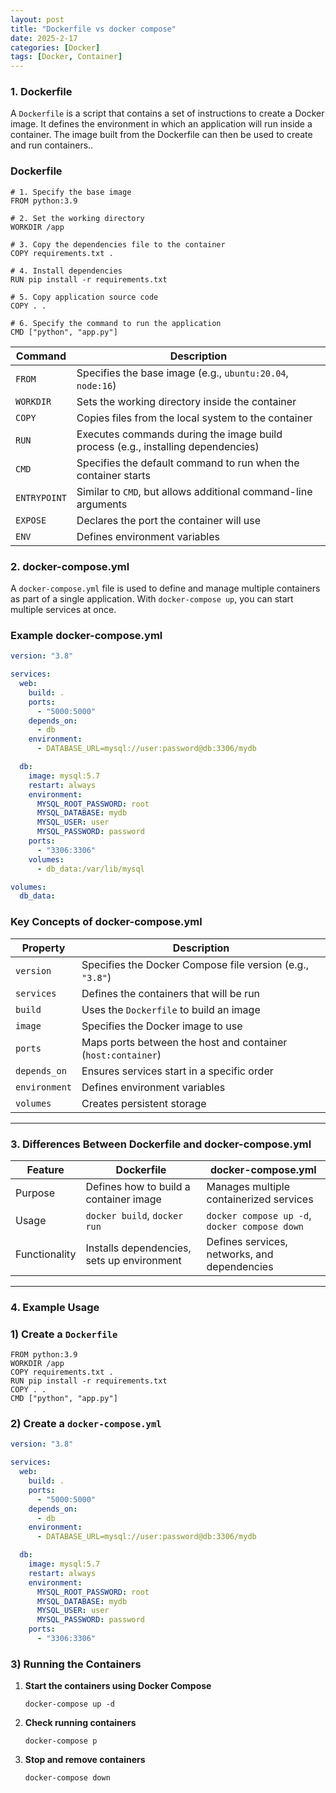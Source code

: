 ```yaml
---
layout: post
title: "Dockerfile vs docker compose"
date: 2025-2-17
categories: [Docker]
tags: [Docker, Container]
---
```


### 1. **Dockerfile**

A `Dockerfile` is a script that contains a set of instructions to create a Docker image. It defines the environment in which an application will run inside a container. The image built from the Dockerfile can then be used to create and run containers..

### **Dockerfile**

```
# 1. Specify the base image
FROM python:3.9

# 2. Set the working directory
WORKDIR /app

# 3. Copy the dependencies file to the container
COPY requirements.txt .

# 4. Install dependencies
RUN pip install -r requirements.txt

# 5. Copy application source code
COPY . .

# 6. Specify the command to run the application
CMD ["python", "app.py"]
```

| Command | Description |
| --- | --- |
| `FROM` | Specifies the base image (e.g., `ubuntu:20.04`, `node:16`) |
| `WORKDIR` | Sets the working directory inside the container |
| `COPY` | Copies files from the local system to the container |
| `RUN` | Executes commands during the image build process (e.g., installing dependencies) |
| `CMD` | Specifies the default command to run when the container starts |
| `ENTRYPOINT` | Similar to `CMD`, but allows additional command-line arguments |
| `EXPOSE` | Declares the port the container will use |
| `ENV` | Defines environment variables |

### **2. docker-compose.yml**

A `docker-compose.yml` file is used to define and manage multiple containers as part of a single application. With `docker-compose up`, you can start multiple services at once.

### **Example docker-compose.yml**

```yaml
version: "3.8"

services:
  web:
    build: .
    ports:
      - "5000:5000"
    depends_on:
      - db
    environment:
      - DATABASE_URL=mysql://user:password@db:3306/mydb

  db:
    image: mysql:5.7
    restart: always
    environment:
      MYSQL_ROOT_PASSWORD: root
      MYSQL_DATABASE: mydb
      MYSQL_USER: user
      MYSQL_PASSWORD: password
    ports:
      - "3306:3306"
    volumes:
      - db_data:/var/lib/mysql

volumes:
  db_data:
```

### **Key Concepts of docker-compose.yml**

| Property | Description |
| --- | --- |
| `version` | Specifies the Docker Compose file version (e.g., `"3.8"`) |
| `services` | Defines the containers that will be run |
| `build` | Uses the `Dockerfile` to build an image |
| `image` | Specifies the Docker image to use |
| `ports` | Maps ports between the host and container (`host:container`) |
| `depends_on` | Ensures services start in a specific order |
| `environment` | Defines environment variables |
| `volumes` | Creates persistent storage |

---

### **3. Differences Between Dockerfile and docker-compose.yml**

| Feature | Dockerfile | docker-compose.yml |
| --- | --- | --- |
| Purpose | Defines how to build a container image | Manages multiple containerized services |
| Usage | `docker build`, `docker run`  | `docker compose up -d`, `docker compose down` |
| Functionality | Installs dependencies, sets up environment | Defines services, networks, and dependencies |

---

### **4. Example Usage**

### **1) Create a `Dockerfile`**

```
FROM python:3.9
WORKDIR /app
COPY requirements.txt .
RUN pip install -r requirements.txt
COPY . .
CMD ["python", "app.py"]
```

### **2) Create a `docker-compose.yml`**

```yaml
version: "3.8"

services:
  web:
    build: .
    ports:
      - "5000:5000"
    depends_on:
      - db
    environment:
      - DATABASE_URL=mysql://user:password@db:3306/mydb

  db:
    image: mysql:5.7
    restart: always
    environment:
      MYSQL_ROOT_PASSWORD: root
      MYSQL_DATABASE: mydb
      MYSQL_USER: user
      MYSQL_PASSWORD: password
    ports:
      - "3306:3306"
```

### **3) Running the Containers**

1. **Start the containers using Docker Compose**
    
    ```
    docker-compose up -d
    ```
    
2. **Check running containers**
    
    ```
    docker-compose p
    ```
    
3. **Stop and remove containers**
    
    ```
    docker-compose down
    ```